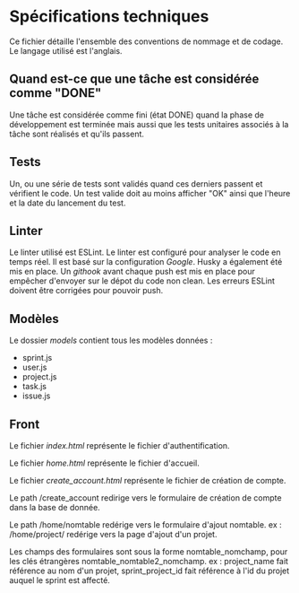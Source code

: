 # Spécifications techniques

Ce fichier détaille l'ensemble des conventions de nommage et de codage.
Le langage utilisé est l'anglais.

## Quand est-ce que une tâche est considérée comme "DONE"

Une tâche est considérée comme fini (état DONE) quand la phase de développement est terminée mais aussi que les tests unitaires associés à la tâche sont réalisés et qu'ils passent.

## Tests

Un, ou une série de tests sont validés quand ces derniers passent et vérifient le code. Un test valide doit au moins afficher "OK" ainsi que l'heure et la date du lancement du test.

## Linter

Le linter utilisé est ESLint. Le linter est configuré pour analyser le code en temps réel.
Il est basé sur la configuration *Google*.
Husky a également été mis en place. Un *githook* avant chaque push est mis en place pour empêcher d'envoyer sur le dépot du code non clean.
Les erreurs ESLint doivent être corrigées pour pouvoir push.

## Modèles

Le dossier *models* contient tous les modèles données :

- sprint.js
- user.js
- project.js
- task.js
- issue.js

## Front

Le fichier *index.html* représente le fichier d'authentification.

Le fichier *home.html* représente le fichier d'accueil.

Le fichier *create_account.html* représente le fichier de création de compte.

Le path /create_account redirige vers le formulaire de création de compte dans la base de donnée.

Le path /home/nomtable redérige vers le formulaire d'ajout nomtable. 
ex : /home/project/ redérige vers la page d'ajout d'un projet.

Les champs des formulaires sont sous la forme nomtable_nomchamp, pour les clés étrangères nomtable_nomtable2_nomchamp.
ex : project_name fait référence au nom d'un projet,
     sprint_project_id fait référence à l'id du projet auquel le sprint est affecté.
